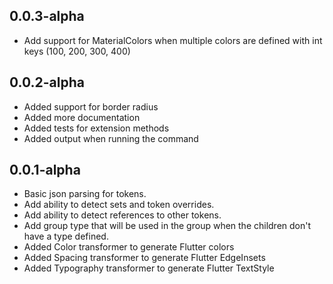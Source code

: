## 0.0.3-alpha

- Add support for MaterialColors when multiple colors are defined with int keys (100, 200, 300, 400)

## 0.0.2-alpha

- Added support for border radius
- Added more documentation
- Added tests for extension methods
- Added output when running the command

## 0.0.1-alpha

- Basic json parsing for tokens.
- Add ability to detect sets and token overrides.
- Add ability to detect references to other tokens.
- Add group type that will be used in the group when the children don't have a type defined.
- Added Color transformer to generate Flutter colors
- Added Spacing transformer to generate Flutter EdgeInsets
- Added Typography transformer to generate Flutter TextStyle
